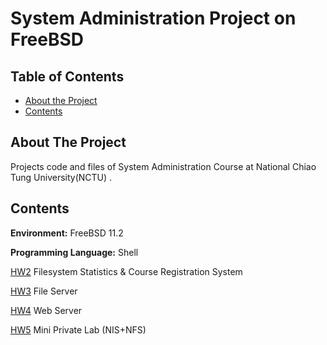 # System Administration Project on FreeBSD
<!-- TABLE OF CONTENTS -->
## Table of Contents
* [About the Project](#about-the-project)
* [Contents](#contents)


## About The Project
Projects code and files of System Administration Course at National Chiao Tung University(NCTU) .


## Contents
**Environment:** FreeBSD 11.2

**Programming Language:** Shell

[HW2](https://github.com/wishx97/System_Administration/tree/master/Homework2) Filesystem Statistics & Course Registration System

[HW3](https://github.com/wishx97/System_Administration/tree/master/Homework3) File Server

[HW4](https://github.com/wishx97/System_Administration/tree/master/Homework4) Web Server

[HW5](https://github.com/wishx97/System_Administration/tree/master/Homework5) Mini Private Lab (NIS+NFS)

